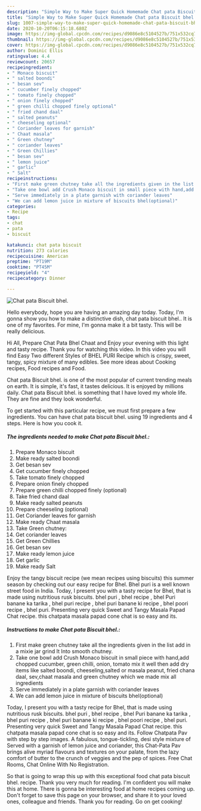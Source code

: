 ```yaml
---
description: "Simple Way to Make Super Quick Homemade Chat pata Biscuit bhel."
title: "Simple Way to Make Super Quick Homemade Chat pata Biscuit bhel."
slug: 1007-simple-way-to-make-super-quick-homemade-chat-pata-biscuit-bhel
date: 2020-10-20T06:15:18.680Z
image: https://img-global.cpcdn.com/recipes/d9086e8c5104527b/751x532cq70/chat-pata-biscuit-bhel-recipe-main-photo.jpg
thumbnail: https://img-global.cpcdn.com/recipes/d9086e8c5104527b/751x532cq70/chat-pata-biscuit-bhel-recipe-main-photo.jpg
cover: https://img-global.cpcdn.com/recipes/d9086e8c5104527b/751x532cq70/chat-pata-biscuit-bhel-recipe-main-photo.jpg
author: Dominic Ellis
ratingvalue: 4.4
reviewcount: 20657
recipeingredient:
- " Monaco biscuit"
- " salted boondi"
- " besan sev"
- " cucumber finely chopped"
- " tomato finely chopped"
- " onion finely chopped"
- " green chilli chopped finely optional"
- " fried chand daal"
- " salted peanuts"
- " cheeseling optional"
- " Coriander leaves for garnish"
- " Chaat masala"
- " Green chutney"
- " coriander leaves"
- " Green Chillies"
- " besan sev"
- " lemon juice"
- " garlic"
- " Salt"
recipeinstructions:
- "First make green chutney take all the ingredients given in the list add in a mixie jar grind It Into smooth chutney."
- "Take one bowl add Crush Monaco biscuit in small piece with hand,add chopped cucumber, green chilli, onion, tomato mix it well then add dry items like salted boondi, cheeseling,salted or masala peanut, fried chana daal, sev,chaat masala and green chutney which we made mix all ingredients"
- "Serve immediately in a plate garnish with coriander leaves"
- "We can add lemon juice in mixture of biscuits bhel(optional)"
categories:
- Recipe
tags:
- chat
- pata
- biscuit

katakunci: chat pata biscuit 
nutrition: 273 calories
recipecuisine: American
preptime: "PT19M"
cooktime: "PT45M"
recipeyield: "4"
recipecategory: Dinner

---
```



![Chat pata Biscuit bhel.](https://img-global.cpcdn.com/recipes/d9086e8c5104527b/751x532cq70/chat-pata-biscuit-bhel-recipe-main-photo.jpg)

Hello everybody, hope you are having an amazing day today. Today, I'm gonna show you how to make a distinctive dish, chat pata biscuit bhel.. It is one of my favorites. For mine, I'm gonna make it a bit tasty. This will be really delicious.

Hi All, Prepare Chat Pata Bhel Chaat and Enjoy your evening with this light and tasty recipe. Thank you for watching this video. In this video you will find Easy Two different Styles of BHEL PURI Recipe which is crispy, sweet, tangy, spicy mixture of many edibles. See more ideas about Cooking recipes, Food recipes and Food.

Chat pata Biscuit bhel. is one of the most popular of current trending meals on earth. It is simple, it's fast, it tastes delicious. It is enjoyed by millions daily. Chat pata Biscuit bhel. is something that I have loved my whole life. They are fine and they look wonderful.


To get started with this particular recipe, we must first prepare a few ingredients. You can have chat pata biscuit bhel. using 19 ingredients and 4 steps. Here is how you cook it.

<!--inarticleads1-->

##### The ingredients needed to make Chat pata Biscuit bhel.:

1. Prepare  Monaco biscuit
1. Make ready  salted boondi
1. Get  besan sev
1. Get  cucumber finely chopped
1. Take  tomato finely chopped
1. Prepare  onion finely chopped
1. Prepare  green chilli chopped finely (optional)
1. Take  fried chand daal
1. Make ready  salted peanuts
1. Prepare  cheeseling (optional)
1. Get  Coriander leaves for garnish
1. Make ready  Chaat masala
1. Take  Green chutney:
1. Get  coriander leaves
1. Get  Green Chillies
1. Get  besan sev
1. Make ready  lemon juice
1. Get  garlic
1. Make ready  Salt


Enjoy the tangy biscuit recipe (we mean recipes using biscuits) this summer season by checking out our easy recipe for Bhel. Bhel puri is a well known street food in India. Today, I present you with a tasty recipe for Bhel, that is made using nutritious rusk biscuits. bhel puri , bhel recipe , bhel Puri banane ka tarika , bhel puri recipe , bhel puri banane ki recipe , bhel poori recipe , bhel puri. Presenting very quick Sweet and Tangy Masala Papad Chat recipe. this chatpata masala papad cone chat is so easy and its. 

<!--inarticleads2-->

##### Instructions to make Chat pata Biscuit bhel.:

1. First make green chutney take all the ingredients given in the list add in a mixie jar grind It Into smooth chutney.
1. Take one bowl add Crush Monaco biscuit in small piece with hand,add chopped cucumber, green chilli, onion, tomato mix it well then add dry items like salted boondi, cheeseling,salted or masala peanut, fried chana daal, sev,chaat masala and green chutney which we made mix all ingredients
1. Serve immediately in a plate garnish with coriander leaves
1. We can add lemon juice in mixture of biscuits bhel(optional)


Today, I present you with a tasty recipe for Bhel, that is made using nutritious rusk biscuits. bhel puri , bhel recipe , bhel Puri banane ka tarika , bhel puri recipe , bhel puri banane ki recipe , bhel poori recipe , bhel puri. Presenting very quick Sweet and Tangy Masala Papad Chat recipe. this chatpata masala papad cone chat is so easy and its. Follow Chatpata Pav with step by step images. A fabulous, tongue-tickling, desi style mixture of Served with a garnish of lemon juice and coriander, this Chat-Pata Pav brings alive myriad flavours and textures on your palate, from the lazy comfort of butter to the crunch of veggies and the pep of spices. Free Chat Rooms, Chat Online With No Registration. 

So that is going to wrap this up with this exceptional food chat pata biscuit bhel. recipe. Thank you very much for reading. I'm confident you will make this at home. There is gonna be interesting food at home recipes coming up. Don't forget to save this page on your browser, and share it to your loved ones, colleague and friends. Thank you for reading. Go on get cooking!
